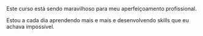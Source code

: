 Este curso está sendo maravilhoso para meu aperfeiçoamento profissional.

Estou a cada dia aprendendo mais e mais e desenvolvendo skills que eu achava impossível.